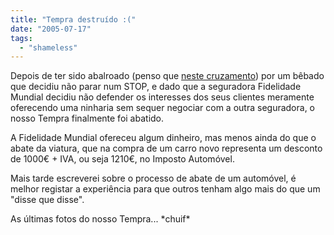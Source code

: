 ```yaml
---
title: "Tempra destruído :("
date: "2005-07-17"
tags: 
  - "shameless"
---
```


Depois de ter sido abalroado (penso que [neste cruzamento](http://maps.google.com/maps?f=q&hl=en&q=38.761935N+9.354585W&ll=38.762132,-9.354579&spn=0.006944,0.020835&t=h&om=0)) por um bêbado que decidiu não parar num STOP, e dado que a seguradora Fidelidade Mundial decidiu não defender os interesses dos seus clientes meramente oferecendo uma ninharia sem sequer negociar com a outra seguradora, o nosso Tempra finalmente foi abatido.

A Fidelidade Mundial ofereceu algum dinheiro, mas menos ainda do que o abate da viatura, que na compra de um carro novo representa um desconto de 1000€ + IVA, ou seja 1210€, no Imposto Automóvel.

Mais tarde escreverei sobre o processo de abate de um automóvel, é melhor registar a experiência para que outros tenham algo mais do que um "disse que disse".

As últimas fotos do nosso Tempra... \*chuif\*
